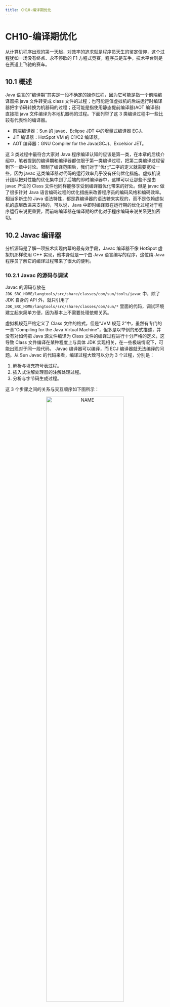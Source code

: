 ```yaml
---
title: CH10-编译期优化
---
```


# CH10-编译期优化

从计算机程序出现的第一天起，对效率的追求就是程序员天生的鉴定信仰，这个过程犹如一场没有终点、永不停歇的 F1 方程式竞赛，程序员是车手，技术平台则是在赛道上飞驰的赛车。

## 10.1 概述

Java 语言的“编译期”其实是一段不确定的操作过程，因为它可能是指一个前端编译器把 java 文件转变成 class 文件的过程；也可能是值虚拟机的后端运行时编译器把字节码转换为机器码的过程；还可能是指使用静态提前编译器(AOT 编译器)直接把 java 文件编译为本地机器码的过程。下面列举了这 3 类编译过程中一些比较有代表性的编译器。

- 前端编译器：Sun 的 javac、Eclipse JDT 中的增量式编译器 ECJ。
- JIT 编译器：HotSpot VM 的 C1/C2 编译器。
- AOT 编译器：GNU Compiler for the Java(GCJ)、Excelsior JET。

这 3 类过程中最符合大家对 Java 程序编译认知的应该是第一类，在本章的后续介绍中，笔者提到的编译期和编译器都仅限于第一类编译过程，把第二类编译过程留到下一章中讨论。限制了编译范围后，我们对于“优化”二字的定义就需要宽松一些，因为 javac 这类编译器对代码的运行效率几乎没有任何优化措施。虚拟机设计团队把对性能的优化集中到了后端的即时编译器中，这样可以让那些不是由 javac 产生的 Class 文件也同样能够享受到编译器优化带来的好处。但是 javac 做了很多针对 Java 语言编码过程的优化措施来改善程序员的编码风格和编码效率。相当多新生的 Java 语法特性，都是靠编译器的语法糖来实现的，而不是依赖虚拟机的底层改进来支持的，可以说，Java 中即时编译器在运行期的优化过程对于程序运行来说更重要，而前端编译器在编译期的优化对于程序编码来说关系更加密切。

## 10.2 Javac 编译器

分析源码是了解一项技术实现内幕的最有效手段，Javac 编译器不像 HotSpot 虚拟机那样使用 C++ 实现，他本身就是一个由 Java 语言编写的程序，这位纯 Java 程序员了解它的编译过程带来了很大的便利。

### 10.2.1 Javac 的源码与调试

Javac 的源码存放在 `JDK_SRC_HOME/langtools/src/share/classes/com/sun/tools/javac` 中，除了 JDK 自身的 API 外，就只引用了 `JDK_SRC_HOME/langtools/src/share/classes/com/sun/*` 里面的代码，调试环境建立起来简单方便，因为基本上不需要处理依赖关系。

虚拟机规范严格定义了 Class 文件的格式，但是“JVM 规范 2”中，虽然有专门的一章“Compiling for the Java Virtual Machine”，但多是以举例的形式描述，并没有对如何把 Java 源文件编译为 Class 文件的编译过程进行十分严格的定义，这导致 Class 文件编译在某种程度上与具体 JDK 实现相关，在一些极端情况下，可能出现对于同一段代码， Javac 编译器可以编译，而 ECJ 编译器就无法编译的问题。从 Sun  Javac 的代码来看，编译过程大致可以分为 3 个过程，分别是：

1. 解析与填充符号表过程。
2. 插入式注解处理器的注解处理过程。
3. 分析与字节码生成过程。

这 3 个步骤之间的关系与交互顺序如下图所示：

<div  align="center">
<img src="https://infi-img.oss-cn-hangzhou.aliyuncs.com/img/20181216151648.png" style="display:block;width:70%;" alt="NAME" align=center />
</div>

Javac 编译动作的入口是 `com.sun.tools.javac.main.JavaCompiler` 类，上述 3 个过程的代码逻辑集中在这个类的 compile 和 compile2 方法中，其中主体代码如下图所示，真个编译最关键的处理就是图中标注的 8 个方法来完成，下面我们具体看一下这 8 个方法实现了什么功能。

<div  align="center">
<img src="https://infi-img.oss-cn-hangzhou.aliyuncs.com/img/20181216154656.png" style="display:block;width:70%;" alt="NAME" align=center />
</div>

### 10.2.2 解析与填充符号表

解析步骤由上图中的 parseFiles 方法完成，解析步骤包括了经典程序编译原理中的词法分析和语法分析两个过程。

#### 1. 词法分析，语法分析

词法分析是将源代码的字符流转换为标记(token)集合，单个字符是程序编写过程的最小元素，而标记则是编译过程的最小元素，关键字、变量名、字面量、运算符都可以称为标记。如“int a = b + 2” 这个语句包含了 6 个标记，分别是 int、a、=、b、+、2，虽然关键字 int 由 3 个字符构成，但它只是一个 token，不可在被拆分。在 Javac 源码中，词法分析过程由 `com.sun.tools.javac.parser.Scanner` 类来实现。

语法分析是根据 token 序列构造抽象语法树的过程，抽闲语法树是一种用来描述程序代码语法及饿哦股的树形表示方式，语法树的每个节点都代表着程序代码中的一个语法结构，如包、类型、修饰符、运算符、接口、返回值甚至代码注释等都可以是一个语法结构。

下图根据 Eclipse AST View 插件分析出来的某段代码的抽象语法树视图，读者可以通过这张图对抽象语法树有一个直观的认识。在 Javac 源码中，语法分析过程由 `com.sun.tools.javac.parser.Parser` 类实现，这个阶段产生的抽象语法树由 `com.sun.tools.javac.tree.JCTree` 类表示，经过这个步骤之后，编译器就基本不会再对代码的源文件进行操作了，后续的操作都建立在该抽象语法树之上。

<div  align="center">
<img src="https://infi-img.oss-cn-hangzhou.aliyuncs.com/img/20181216161022.png" style="display:block;width:70%;" alt="NAME" align=center />
</div>

#### 2. 填充符号表

完成了语法分析和词法分析之后，下一步就是填充符号表的过程，也就是 enterTrees 方法完成的工作。符号表是由一组符号地址和符号信息构成的表格，可以把它想象成哈希表中 KV 对的形式。符号表中所记录的信息在编译的不同阶段都要用到。在语义分析中，符号表锁记录的内容将用于语义检查和产生中间代码。在目标代码生成阶段，当对符号名进行地址分配时，符号表是地址分配的依据。

在 Javac 源码中，填充符号表的过程由 `com.sun.tools.javac.comp.Enter` 类实现，此过程的出口是一个待处理列表，包含了一个编译单元的抽象语法树的顶级节点，以及 package-info.java 的顶级节点(如果有的话)。

### 10.2.3 注解处理器

在 JDK5 之后，Java 语言提供了对注解的支持，这些注解与普通的 Java 代码一样，是在运行期间发挥作用的。在 JDK6 中实现了 JSR-269 规范，提供了一组插入式注解处理器的标准 API 在编译期间对注解进行处理，可以把它看做是一组编译器插件，在这些插件里面，可以读取、修改、添加抽象语法树中的任意元素。如果这些插件在处理注解期间对语法树进行了修改，编译器将会回到解析及填充符号表的过程重新处理，每次循环称为一个 Round，也就是前面图示中的回环过程。

有了编译器注解处理器的标准 API 之后，我们的代码才有可能干涉编译器的行为，由于语法树中的任意元素，甚至包括代码注释都可以在插件之中访问到，所以通过插入式注解处理器实现的插件在功能上有很大的发挥空间。只要有足够的创意，程序员可以使用插入式注解处理器来实现很多原本只能在编码中完成的事情，本章最后会给出一个使用插入式注解处理器的简单实战。

在 Javac 源码中，插入式注解处理器的初始化过程是在 initPorcessAnnotations 方法中完成的，而它的执行过程则是在 processAnnotations 方法中完成的，该方法判断是否还有新的注解处理器需要执行，如果有的话，通过 com.sun.tools.javac.processing.JavacProcessingEnvironment 类的 doProcessing 方法生成一个新的 JavaCompiler 对象对编译的后续步骤进行处理。

### 10.2.4 语义分析与字节码生成

语法分析之后，编译器获得了程序代码的抽象语法树表示，语法树能表示一个结构正确的源程序的抽象，但无法保证源程序是符合逻辑的。而语义分析的主要任务是对结构上正确的源程序进行上下文有关性质的审查，如进行类型审查。举个例子，假设有如下 3 个变量定义语句：

```
int a=1；
boolean b=false；
char c=2；
```

后续可能出现的赋值运算：

```
int d=a+c；
int d=b+c；
char d=a+c；
```

后续代码中如果出现了如上 3 种赋值运算的话，那它们都能构成结构正确的语法树，但是只有第 1 种的写法在语义上是没有问题的，能够通过编译，其余两种在 Java 语言中是不合逻辑的，无法编译。

#### 1. 标注检查

Javac 在编译过程中，语义分析过程中分为标注检查和数据与控制流分析两个步骤，分别由 attribute 和 flow 方法完成。

标注检查步骤检查的内容包括诸如变量使用前是否已被声明、变量与赋值之间的数据类型是否能够匹配等。在标注检查步骤中，还有一个重要的动作称为常量折叠，如果我们在代码中写了如下定义：

```
int a=1+2；
```

那么在语法树上仍然能看到字面量 1、2 和操作符 +，但是在经过常量折叠之后，它们将会被折叠为字面量 3，如下图所示，这个插入式表达式的值已经在语法树上标注出来了。由于编译期进行了常量折叠，所以在代码中的定位直接变为`a=3`，并不会增加程序运行期间哪怕是仅仅一个 CPU 指令的运算量。

<div  align="center">
<img src="https://infi-img.oss-cn-hangzhou.aliyuncs.com/img/20181216162857.png" style="display:block;width:70%;" alt="NAME" align=center />
</div>

标注检查步骤在 Javac 源码中的实现类是 `com.sun.tools.javac.comp.Attr` 类和 `com.sun.tools.javac.comp.Check` 类。

#### 2. 数据及控制流分析

数据及控制流分析是对程序上下文逻辑更进一步的验证，它可以检查出诸如程序局部变量在使用前是否有赋值、方法的每条路径是否都有返回值、是否所有的受查异常都被正确处理了等问题。编译时期的数据及控制流分析与类加载时的数据及控制流分析的目的基本上是一致的，但校验范围有所区别，有一些校验项只有在编译期或运行期才能进行。下面举一个关于 final 修饰符的数据及控制流分析的例子，见如下代码清单。

```java
//方法一带有final修饰
public void foo(final int arg){
  final int var=0；
  //do something
}
//方法二没有final修饰
public void foo(int arg){
  int var=0；
  //do something
}
```

在这两个 foo 方法中，第一种方法的参数和局部变量定义使用了 final 修饰符，而第二种方法则没有，在代码编写时程序肯定会受到 final 修饰符的影响，不能再改变 arg 和 var 变量的值，但是这两段代码编译出来的 Class 文件没有任何区别，通过第 6 章的学习我们已经知道，局部变量与字段是有区别的，它在常量池中没有 CONSTANT_Fieldref_info 的符号引用，自然就没有访问标志信息，甚至可能连名称都不会保留下来，自然在 Class 文件中不能知道一个局部变量是不是声明为 fianl 了。因此，将局部变量声明为 final，对运行期是没有影响的，变量的不变性仅仅由编译器在编译期保障。在 Javac 源码中，数据以及控制流分析的入口是 flow 方法，具体操作由 `com.sun.tools.javac.comp.Flow` 类来完成。

#### 3. 解语法糖

语法糖是由英国计算机科学家 Peter J.Landin 发明的一个术语，指在计算机语言中添加的某种语法，这种语法对语言的功能没有影响，但是更方便程序员的使用。通常来说，使用语法糖能够增加程序的可读性，从而减少程序代码出错的几乎。

Java 中最常用的语法糖主要是前面提到过的泛型、变长参数、自动装拆箱，虚拟机运行时不支持这些语法，它们在编译阶段还原回简单的基础语法结构，这个过程称为解语法糖。Java 的这些语法糖被解除后是什么样子，将在 10.3 节详细描述。

在 Javac 的源码中，解语法糖的过程是由 desugar 方法触发，在 `com.sun.tools.javac.comp.TransTypes` 类和 `com.sun.tools.javac.comp.Lower` 中完成。

#### 4. 字节码生成

字节码生成是 Javac 编译过程的最后一个阶段，在 Javac 源码里面由 `com.sun.tools.javac.jvm.Gen` 类完成。字节码生成阶段不仅仅是把前面各个步骤生成的信息(语法树、符号表)转换成字节码写到磁盘中，编译器还进行了少量的代码添加和转换工作。

例如，前面章节中多次提到的实例构造器 `<init>()` 方法和类构造器 `<clinit>()` 方法就是在该阶段添加到语法树之中的，这两个构造器的产生过程实际上是一个代码收敛的过程，编译器会把语句块(对于实例构造器而言是 `{}` 块，对于类构造器而言是 `static{}` 块)、变量初始化、调用父类的实例构造器等操作收敛到 `<init>()` 和 `<clinit>()` 方法之中，并且保证一定是按先执行父类的实例构造器，然后初始化变量，最后再执行语句块的顺序进行，上面所述的动作由 `Gen.normalizeDefs()` 方法来实现。除了生成构造器之外，还有其他的一些代码替换工作用于优化程序的实现逻辑，如把字符串的加发操作替换为 StringBuilder 的 append 操作。

完成了对语法树的遍历和调整之后，就会把填充了所有所需信息的符号表交给 `com.sun.tools.javac.jvm.ClassWriter` 类，由这个类的 writeClass 方法输出字节码，生成最终的 Class 文件，到此为止整个编译过程宣告结束。

## 10.3 Java 语法糖的味道

几乎各种语言或多或少都提供过一些语法糖来方便程序员的代码开发，这些语法糖虽然不会提供实质性的功能改进，但是它们或能提高效率，或能提升语法的严谨性，或能减少编码出错的机会。不过也有一种观点认为语法糖并不一定都是有益的，大量添加和使用“含糖”的语法，容易让程序员产生依赖，无法看清语法糖的糖衣背后，程序代码的真实面目。

总而言之，语法糖可以看做是编译器实现的一些“小把戏”，这些“小把戏”可能会使得效率“大提升”，但我们也应该去了解这些“小把戏”背后的真实世界，那样才能利用好它们，而不是被它们所迷惑。

### 10.3.1 泛型与类型擦除

泛型是 JDK 1.5 的一项新增特性，它的本质是参数化类型的应用，也就是说所操作的数据类型被指定为一个参数。这种参数类型可以用在类、接口和方法的创建中，分别称为泛型类、泛型接口和泛型方法。

泛型思想早在 C++ 语言的模板中就开始生根发芽，在 Java 语言处于还没有出现泛型的版本时，只能通过 Object 是所有类型的父类和类型强制转换两个特点的配合来实现类型泛化。例如，在哈希表的存取中，JDK 1.5 之前使用HashMap 的 get() 方法，返回值就是一个 Object 对象，由于 Java 语言里面所有的类型都继承于 java.lang.Object，所以 Object 转型成任何对象都是有可能的。但是也因为有无限的可能性，就只有程序员和运行期的虚拟机才知道这个 Object 到底是个什么类型的对象。在编译期间，编译器无法检查这个 Object 的强制转型是否成功，如果仅仅依赖程序员去保障这项操作的正确性，许多 ClassCastException 的风险就会转嫁到程序运行期之中。

泛型技术在 C# 和 Java 之中的使用方式看似相同，但实现上却有着根本性的分歧，C# 里面泛型无论在程序源码中、编译后的 IL 中，或是运行期的 CLR 中，都是切实存在的，`List＜int＞` 与 `List＜String＞` 就是两个不同的类型，它们在系统运行期生成，有自己的虚方法表和类型数据，这种实现称为类型膨胀，基于这种方法实现的泛型称为真实泛型。

Java 语言中的泛型则不一样，它只在程序源码中存在，在编译后的字节码文件中，就已经替换为原来的原生类型了，并且在相应的地方插入了强制转型代码，因此，对于运行期的 Java 语言来说，`ArrayList＜int＞` 与 `ArrayList＜String＞` 就是同一个类，所以泛型技术实际上是 Java 语言的一颗语法糖，Java 语言中的泛型实现方法称为类型擦除，基于这种方法实现的泛型称为伪泛型。

当初 JDK 设计团队为什么选择类型擦除的方式来实现 Java 语言的泛型支持呢？是因为实现简单、兼容性考虑还是别的原因？我们已不得而知，但确实有不少人对 Java 语言提供的伪泛型颇有微词，当时甚至连《Thinking in Java》一书的作者 Bruce Eckel 也发表了一篇文章《这不是泛型！》来批评 JDK 1.5 中的泛型实现。

在当时众多的批评之中，有一些是比较表面的，还有一些从性能上说泛型会由于强制转型操作和运行期缺少针对类型的优化等从而导致比 C# 的泛型慢一些，则是完全偏离了方向，姑且不论 Java 泛型是不是真的会比 C# 泛型慢，选择从性能的角度上评价用于提升语义准确性的泛型思想就不太恰当。但笔者也并非在为 Java 的泛型辩护，它在某些场景下确实存在不足，笔者认为通过擦除法来实现泛型丧失了一些泛型思想应有的优雅，例如代码清单 10-4 的例子。

```java
public class GenericTypes{
  public static void method(List<String>list){
    System.out.println("invoke method(List<String>list)")；
  }
  public static void method(List<Integer>list){
    System.out.println("invoke method(List<Integer>list)")；
  }
}
```

请想一想，上面这段代码是否正确，能否编译执行？也许你已经有了答案，这段代码是不能被编译的，因为参数 `List＜Integer＞` 和 `List＜String＞` 编译之后都被擦除了，变成了一样的原生类型 `List＜E＞`，擦除动作导致这两种方法的特征签名变得一模一样。初步看来，无法重载的原因已经找到了，但真的就是如此吗？只能说，泛型擦除成相同的原生类型只是无法重载的其中一部分原因，请再接着看一看代码清单 10-5 中的内容。

```java
public class GenericTypes{
  public static String method(List<String>list){
    System.out.println("invoke method(List<String>list)")；
    return""；
  }
  public static int method(List<Integer>list){
    System.out.println("invoke method(List<Integer>list)")；
    return 1；
  }
  public static void main(String[]args){
    method(new ArrayList<String>())；
    method(new ArrayList<Integer>())；
  }
}

// result
// invoke method(List<String>list)
// invoke method(List<Integer>list)
```

代码清单 10-5 与代码清单 10-4 的差别是两个 method 方法添加了不同的返回值，由于这两个返回值的加入，方法重载居然成功了，即这段代码可以被编译和执行了。这是对 Java 语言中返回值不参与重载选择的基本认知的挑战吗？

代码清单 10-5 中的重载当然不是根据返回值来确定的，之所以这次能编译和执行成功，是因为两个 method() 方法加入了不同的返回值后才能共存在一个 Class 文件之中。第 6 章介绍 Class 文件方法表的数据结构时曾经提到过，方法重载要求方法具备不同的特征签名，返回值并不包含在方法的特征签名之中，所以返回值不参与重载选择，但是在 Class 文件格式之中，只要描述符不是完全一致的两个方法就可以共存。也就是说，两个方法如果有相同的名称和特征签名，但返回值不同，那它们也是可以合法地共存于一个 Class 文件中的。

由于 Java 泛型的引入，各种场景(虚拟机解析、反射等)下的方法调用都可能对原有的基础产生影响和新的需求，如在泛型类中如何获取传入的参数化类型等。因此，JCP 组织对虚拟机规范做出了相应的修改，引入了诸如 Signature、LocalVariableTypeTable 等新的属性用于解决伴随泛型而来的参数类型的识别问题，Signature 是其中最重要的一项属性，它的作用就是存储一个方法在字节码层面的特征签名，这个属性中保存的参数类型并不是原生类型，而是包括了参数化类型的信息。修改后的虚拟机规范要求所有能识别 49.0 以上版本的 Class 文件的虚拟机都要能正确地识别 Signature 参数。

从上面的例子可以看到擦除法对实际编码带来的影响，由于 `List＜String＞` 和 `List＜Integer＞` 擦除后是同一个类型，我们只能添加两个并不需要实际使用到的返回值才能完成重载，这是一种毫无优雅和美感可言的解决方案，并且存在一定语意上的混乱，譬如上面脚注中提到的，必须用 Sun JDK 1.6 的 Javac 才能编译成功，其他版本或者 ECJ 编译器都可能拒绝编译。

另外，从 Signature 属性的出现我们还可以得出结论，擦除法所谓的擦除，仅仅是对方法的 Code 属性中的字节码进行擦除，实际上元数据中还是保留了泛型信息，这也是我们能通过反射手段取得参数化类型的根本依据。

### 10.3.2 自动装箱、拆箱与遍历循环

从纯技术的角度来讲，自动装箱、自动拆箱与遍历循环(Foreach循环)这些语法糖，无论是实现上还是思想上都不能和上文介绍的泛型相比，两者的难度和深度都有很大差距。专门拿出一节来讲解它们只有一个理由：毫无疑问，它们是 Java 语言里使用得最多的语法糖。我们通过代码清单 10-6 和代码清单 10-7 中所示的代码来看看这些语法糖在编译后会发生什么样的变化。

```java
public static void main(String[]args){
  List<Integer>list=Arrays.asList(1, 2, 3, 4)；
  //如果在JDK 1.7中, 还有另外一颗语法糖[1]
  //能让上面这句代码进一步简写成List<Integer>list=[1, 2, 3, 4]；
  int sum=0；
  for(int i:list){
    sum+=i；
  }
  System.out.println(sum)；
}
```

```java
public static void main(String[]args){
  List list=Arrays.asList(new Integer[]{
    Integer.valueOf(1), 
    Integer.valueOf(2), 
    Integer.valueOf(3), 
    Integer.valueOf(4)})；
  int sum=0；
  for(Iterator localIterator=list.iterator()；localIterator.hasNext()；){
    int i=((Integer)localIterator.next()).intValue()；
    sum+=i；
  }
  System.out.println(sum)；
}
```

代码清单 10-6 中一共包含了泛型、自动装箱、自动拆箱、遍历循环与变长参数 5 种语法糖，代码清单 10-7 则展示了它们在编译后的变化。泛型就不必说了，自动装箱、拆箱在编译之后被转化成了对应的包装和还原方法，如本例中的 Integer.valueOf() 与 Integer.intValue() 方法，而遍历循环则把代码还原成了迭代器的实现，这也是为何遍历循环需要被遍历的类实现 Iterable 接口的原因。最后再看看变长参数，它在调用的时候变成了一个数组类型的参数，在变长参数出现之前，程序员就是使用数组来完成类似功能的。

这些语法糖虽然看起来很简单，但也不见得就没有任何值得我们注意的地方，代码清单 10-8 演示了自动装箱的一些错误用法。

```java
public static void main(String[]args){
  Integer a=1；
  Integer b=2；
  Integer c=3；
  Integer d=3；
  Integer e=321；
  Integer f=321；
  Long g=3L；
  System.out.println(c==d)；
  System.out.println(e==f)；
  System.out.println(c==(a+b))；
  System.out.println(c.equals(a+b))；
  System.out.println(g==(a+b))；
  System.out.println(g.equals(a+b))；
}
```

阅读完代码清单 10-8，读者不妨思考两个问题：一是这 6 句打印语句的输出是什么？二是这 6 句打印语句中，解除语法糖后参数会是什么样子？这两个问题的答案可以很容易试验出来，笔者就暂且略去答案，希望读者自己上机实践一下。无论读者的回答是否正确，鉴于包装类的“==”运算在不遇到算术运算的情况下不会自动拆箱，以及它们 equals() 方法不处理数据转型的关系，笔者建议在实际编码中尽量避免这样使用自动装箱与拆箱。

### 10.3.3 条件编译

许多程序设计语言都提供了条件编译的途径，如 C/C++ 中使用预处理器指示符(#ifdef)来完成条件编译。C/C++ 的预处理器最初的任务是解决编译时的代码依赖关系(如非常常用的 #include 预处理命令)，而在 Java 语言之中并没有使用预处理器，因为 Java 语言天然的编译方式(编译器并非一个个地编译 Java 文件，而是将所有编译单元的语法树顶级节点输入到待处理列表后再进行编译，因此各个文件之间能够互相提供符号信息)无须使用预处理器。那 Java 语言是否有办法实现条件编译呢？

Java 语言当然也可以进行条件编译，方法就是使用条件为常量的 if 语句。如代码清单 10-9 所示，此代码中的 if 语句不同于其他 Java 代码，它在编译阶段就会被“运行”，生成的字节码之中只包括 `System.out.println("block 1");` 一条语句，并不会包含 if 语句及另外一个分子中的 `System.out.println("block 2");`。

```java
public static void main(String[]args){
  if(true){
    System.out.println("block 1")；
  }else{
    System.out.println("block 2")；
  }
}
```

上述代码编译后 Class 文件的反编译效果：

```java
public static void main(String[]args){
  System.out.println("block 1")；
}
```

只能使用条件为常量的 if 语句才能达到上述效果，如果使用常量与其他带有条件判断能力的语句搭配，则可能在控制流分析中提示错误，被拒绝编译，如代码清单 10-10 所示的代码就会被编译器拒绝编译。

```java
public static void main(String[]args){
  //编译器将会提示"Unreachable code"
  while(false){
    System.out.println("")；
  }
}
```

Java 语言中条件编译的实现，也是 Java 语言的一颗语法糖，根据布尔常量值的真假，编译器将会把分支中不成立的代码块消除掉，这一工作将在编译器解除语法糖阶段(com.sun.tools.javac.comp.Lower 类中)完成。由于这种条件编译的实现方式使用了 if 语句，所以它必须遵循最基本的 Java 语法，只能写在方法体内部，因此它只能实现语句基本块级别的条件编译，而没有办法实现根据条件调整整个 Java 类的结构。

除了本节中介绍的泛型、自动装箱、自动拆箱、遍历循环、变长参数和条件编译之外，Java 语言还有不少其他的语法糖，如内部类、枚举类、断言语句、对枚举和字符串的 switch 支持、try 语句中定义和关闭资源等，读者可以通过跟踪 Javac 源码、反编译 Class 文件等方式了解它们的本质实现，囿于篇幅，笔者就不再一一介绍了。

## 10.4 实战：插入式注解处理器

JDK 编译优化部分在本书中并没有设置独立的实战章节，因为我们开发程序，考虑的主要是程序会如何运行，很少会有针对程序编译的需求。也因为这个原因，在 JDK 的编译子系统里面，提供给用户直接控制的功能相对较少，除了第 11 章会介绍的虚拟机 JIT 编译的几个相关参数以外，我们就只有使用 JSR-296 中定义的插入式注解处理器 API 来对 JDK 编译子系统的行为产生一些影响。

但是笔者并不认为相对于前两部分介绍的内存管理子系统和字节码执行子系统，JDK 的编译子系统就不那么重要。一套编程语言中编译子系统的优劣，很大程度上决定了程序运行性能的好坏和编码效率的高低，尤其在 Java 语言中，运行期即时编译与虚拟机执行子系统非常紧密地互相依赖、配合运作。了解 JDK 如何编译和优化代码，有助于我们写出适合 JDK 自优化的程序。下面我们回到本章的实战中，看看插入式注解处理器 API 能实现什么功能。

### 10.4.1　实战目标

通过阅读 Javac 编译器的源码，我们知道编译器在把 Java 程序源码编译为字节码的时候，会对 Java 程序源码做各方面的检查校验。这些校验主要以程序“写得对不对”为出发点，虽然也有各种 WARNING 的信息，但总体来讲还是较少去校验程序“写得好不好”。有鉴于此，业界出现了许多针对程序“写得好不好”的辅助校验工具，如 CheckStyle、FindBug、Klocwork 等。这些代码校验工具有一些是基于 Java 的源码进行校验，还有一些是通过扫描字节码来完成，在本节的实战中，我们将会使用注解处理器 API 来编写一款拥有自己编码风格的校验工具：NameCheckProcessor。

当然，由于我们的实战都是为了学习和演示技术原理，而不是为了做出一款能媲美 CheckStyle 等工具的产品来，所以 NameCheckProcessor 的目标也仅定为对 Java 程序命名进行检查，根据《Java语言规范（第3版）》中第 6.8 节的要求，Java 程序命名应当符合下列格式的书写规范。

- 类：符合驼峰命名法，首字母大写。
- 方法：符合驼式命名法，首字母小写。
- 类或实例变量：符合驼式命名法，首字母小写。
- 常量：要求全部由大写字母或下划线构成，并且第一个字符不能是下划线。

### 10.4.2　代码实现

要通过注解处理器 API 实现一个编译器插件，首先需要了解这组 API 的一些基本知识。

我们实现注解处理器的代码需要继承抽象类 `javax.annotation.processing.AbstractProcessor`，这个抽象类中只有一个必须覆盖的 abstract 方法："process()"，它是 Javac 编译器在执行注解处理器代码时要调用的过程，我们可以从这个方法的第一个参数"annotations"中获取到此注解处理器所要处理的注解集合，从第二个参数"roundEnv"中访问到当前这个 Round 中的语法树节点，每个语法树节点在这里表示为一个 Element。在 JDK 1.6 新增的 `javax.lang.model` 包中定义了 16 类 Element，包括了 Java 代码中最常用的元素，如：

- PACKAGE
- ENUM
- CLASS
- ANNOTATION_TYPE
- INTERFACE
- ENUM_CONSTANT
- FIELD
- PARAMETER
- LOCAL_VARIABLE
- EXCEPTION_PARAMETER
- METHOD
- CONSTRUCTOR
- STATIC_INIT
- INSTANCE_INIT
- TYPE_PARAMETER
- OTHER

除了 process() 方法的传入参数之外，还有一个很常用的实例变量"processingEnv"，它是 AbstractProcessor 中的一个 protected 变量，在注解处理器初始化的时候(init() 方法执行的时候)创建，继承了 AbstractProcessor 的注解处理器代码可以直接访问到它。它代表了注解处理器框架提供的一个上下文环境，要创建新的代码、向编译器输出信息、获取其他工具类等都需要用到这个实例变量。

注解处理器除了 process() 方法及其参数之外，还有两个可以配合使用的 `Annotations:@SupportedAnnotationTypes` 和 `@SupportedSourceVersion`，前者代表了这个注解处理器对哪些注解感兴趣，可以使用星号 `*` 作为通配符代表对所有的注解都感兴趣，后者指出这个注解处理器可以处理哪些版本的 Java 代码。

每一个注解处理器在运行的时候都是单例的，如果不需要改变或生成语法树的内容，process() 方法就可以返回一个值为 false 的布尔值，通知编译器这个 Round 中的代码未发生变化，无须构造新的 JavaCompiler 实例，在这次实战的注解处理器中只对程序命名进行检查，不需要改变语法树的内容，因此 process() 方法的返回值都是 false。关于注解处理器的 API，笔者就简单介绍这些，对这个领域有兴趣的读者可以阅读相关的帮助文档。下面来看看注解处理器 NameCheckProcessor 的具体代码，如代码清单 10-11 所示。

```java
//可以用"*"表示支持所有Annotations
@SupportedAnnotationTypes("*")
  //只支持JDK 1.6的Java代码
  @SupportedSourceVersion(SourceVersion.RELEASE_6)
  public class NameCheckProcessor extends AbstractProcessor{
  private NameChecker nameChecker；
    /**
*初始化名称检查插件
*/
    @Override
    public void init(ProcessingEnvironment processingEnv){
    super.init(processingEnv)；
      nameChecker=new NameChecker(processingEnv)；
  }
  /**
  *对输入的语法树的各个节点进行名称检查
  */
  @Override
    public boolean process(Set<?extends TypeElement>annotations,RoundEnvironment roundEnv){
    if(!roundEnv.processingOver()){
      for(Element element:roundEnv.getRootElements())
        nameChecker.checkNames(element)；
    }
    return false；
  }
}
```

从上面代码可以看出，NameCheckProcessor 能处理基于 JDK 1.6 的源码，它不限于特定的注解，对任何代码都“感兴趣”，而在 process() 方法中是把当前 Round 中的每一个 RootElement 传递到一个名为 NameChecker 的检查器中执行名称检查逻辑，NameChecker 的代码如代码清单 10-12 所示。

```java
/**
*程序名称规范的编译器插件:<br>
*如果程序命名不合规范, 将会输出一个编译器的WARNING信息
*/
public class NameChecker{
  private final Messager messager；
    NameCheckScanner nameCheckScanner=new NameCheckScanner()；
    NameChecker(ProcessingEnvironment processsingEnv){
    this.messager=processsingEnv.getMessager()；
  }
  /**
  *对Java程序命名进行检查, 根据《Java语言规范(第3版)》第6.8节的要求, Java程序命名应当符合下列格式：
  *
  *<ul>
  *<li>类或接口：符合驼式命名法, 首字母大写。
  *<li>方法：符合驼式命名法, 首字母小写。
  *<li>字段：
  *<ul>
  *<li>类、实例变量：符合驼式命名法, 首字母小写。
  *<li>常量：要求全部大写。
  *</ul>
  *</ul>
  */
  public void checkNames(Element element){
    nameCheckScanner.scan(element)；
  }
  /**
  *名称检查器实现类, 继承了JDK 1.6中新提供的ElementScanner6<br>
  *将会以Visitor模式访问抽象语法树中的元素
  */
  private class NameCheckScanner extends ElementScanner6<Void,Void>{
    /**
    *此方法用于检查Java类
    */
    @Override
      public Void visitType(TypeElement e,Void p){
      scan(e.getTypeParameters(), p)；
        checkCamelCase(e,true)；
        super.visitType(e,p)；
        return null；
    }
    /**
    *检查方法命名是否合法
    */
    @Override
      public Void visitExecutable(ExecutableElement e,Void p){
      if(e.getKind()==METHOD){
        Name name=e.getSimpleName()；
          if
          (name.contentEquals(e.getEnclosingElement().getSimpleName()))
          messager.printMessage(WARNING, "一个普通方法""+name+""不应当与类名重复, 避免与构造函数产生混淆", e)；
          checkCamelCase(e,false)；
      }
      super.visitExecutable(e,p)；
        return null；
    }
    /**
    *检查变量命名是否合法
    */
    @Override
      public Void visitVariable(VariableElement e,Void p){
      //如果这个Variable是枚举或常量, 则按大写命名检查, 否则按照驼式命名法规则检查
      if(e.getKind()==ENUM_CONSTANT||e.getConstantValue()!=null||heuristicallyConstant(e))
        checkAllCaps(e)；
        else
        checkCamelCase(e,false)；
        return null；
    }
    /**
    *判断一个变量是否是常量
    */
    private boolean heuristicallyConstant(VariableElement e){
      if(e.getEnclosingElement().getKind()==INTERFACE)
        return true；
        else if(e.getKind()==FIELD&&e.getModifiers().containsAll(EnumSet.of(PUBLIC,STATIC,FINAL)))
        return true；
        else{
        return false；
      }
    }
    /**
    *检查传入的Element是否符合驼式命名法, 如果不符合, 则输出警告信息
    */
    private void checkCamelCase(Element e,boolean initialCaps){
      String name=e.getSimpleName().toString()；
        boolean previousUpper=false；
        boolean conventional=true；
        int firstCodePoint=name.codePointAt(0)；
        if(Character.isUpperCase(firstCodePoint)){
        previousUpper=true；
          if(!initialCaps){
          messager.printMessage(WARNING, "名称""+name+""应当以小写字母开头", e)；
            return；
        }
      }else if(Character.isLowerCase(firstCodePoint)){
        if(initialCaps){
          messager.printMessage(WARNING, "名称""+name+""应当以大写字母开头", e)；
            return；
        }
      }else
        conventional=false；
        if(conventional){
        int cp=firstCodePoint；
          for(int i=Character.charCount(cp)；i<name.length()；i+=Character.charCount(cp)){
          cp=name.codePointAt(i)；
            if(Character.isUpperCase(cp)){
            if(previousUpper){
              conventional=false；
                break；
            }
            previousUpper=true；
          }else
            previousUpper=false；
        }
      }
      if(!conventional)
        messager.printMessage(WARNING, "名称""+name+""应当符合驼式命名法(Camel Case Names)", e)；
    }
    /**
    *大写命名检查, 要求第一个字母必须是大写的英文字母, 其余部分可以是下划线或大写字母
    */
    private void checkAllCaps(Element e){
      String name=e.getSimpleName().toString()；
        boolean conventional=true；
        int firstCodePoint=name.codePointAt(0)；
        if(!Character.isUpperCase(firstCodePoint))
        conventional=false；
        else{
        boolean previousUnderscore=false；
          int cp=firstCodePoint；
          for(int i=Character.charCount(cp)；i<name.length()；i+=Character.charCount(cp)){
          cp=name.codePointAt(i)；
            if(cp==(int)'_'){
            if(previousUnderscore){
              conventional=false；
                break；
            }
            previousUnderscore=true；
          }else{
            previousUnderscore=false；
              if(!Character.isUpperCase(cp)&&!Character.isDigit(cp))
            {
              conventional=false；
                break；
            }
          }
        }
      }
      if(!conventional)
        messager.printMessage(WARNING, "常量""+name+""应当全部以大写字母或下划线命名, 并且以字母开头", e)；
    }
  }
}
```

NameChecker 的代码看起来有点长，但实际上注释占了很大一部分，其实即使算上注释也不到 190 行。它通过一个继承于 `javax.lang.model.util.ElementScanner6` 的 NameCheckScanner 类，以 Visitor 模式来完成对语法树的遍历，分别执行 visitType()、visitVariable() 和 visitExecutable() 方法来访问类、字段和方法，这 3 个 visit 方法对各自的命名规则做相应的检查，checkCamelCase() 与 checkAllCaps() 方法则用于实现驼式命名法和全大写命名规则的检查。

整个注解处理器只需 NameCheckProcessor 和 NameChecker 两个类就可以全部完成，为了验证我们的实战成果，代码清单 10-13 中提供了一段命名规范的“反面教材”代码，其中的每一个类、方法及字段的命名都存在问题，但是使用普通的Javac编译这段代码时不会提示任何一个 Warning 信息。

```java
public class BADLY_NAMED_CODE{
  enum colors{
    red,blue,green；
  }
  static final int_FORTY_TWO=42；
  public static int NOT_A_CONSTANT=_FORTY_TWO；
  protected void BADLY_NAMED_CODE(){
    return；
  }
  public void NOTcamelCASEmethodNAME(){
    return；
  }
}
```

### 10.4.3　运行与测试

我们可以通过 Javac 命令的"-processor"参数来执行编译时需要附带的注解处理器，如果有多个注解处理器的话，用逗号分隔。还可以使用 `-XprintRounds` 和 `-XprintProcessorInfo` 参数来查看注解处理器运作的详细信息，本次实战中的 `NameCheckProcessor` 的编译及执行过程如代码清单 10-14 所示。

```java
D:\src>javac org/fenixsoft/compile/NameChecker.java
  D:\src>javac org/fenixsoft/compile/NameCheckProcessor.java
    D:\src>javac-processor org.fenixsoft.compile.NameCheckProcessor org/fenixsoft/compile/BADLY_NAMED_CODE.java
      org\fenixsoft\compile\BADLY_NAMED_CODE.java:3:警告:名称"BADLY_NAMED_CODE"应当符合驼式命名法(Camel Case Names)
        public class BADLY_NAMED_CODE{
        ^
          org\fenixsoft\compile\BADLY_NAMED_CODE.java:5:警告:名称"colors"应当以大写字母开头
            enum colors{
            ^
              org\fenixsoft\compile\BADLY_NAMED_CODE.java:6:警告:常量"red"应当全部以大写字母或下划线命名, 并且以字母开头
                red,blue,green；
                  ^
                  org\fenixsoft\compile\BADLY_NAMED_CODE.java:6:警告:常量"blue"应当全部以大写字母或下划线命名, 并且以字母开头
                    red,blue,green；
                      ^
                      org\fenixsoft\compile\BADLY_NAMED_CODE.java:6:警告:常量"green"应当全部以大写字母或下划线命名, 并且以字母开头
                        red,blue,green；
                          ^
                          org\fenixsoft\compile\BADLY_NAMED_CODE.java:9:警告:常量"_FORTY_TWO"应当全部以大写字母或下划线命名, 并且以字母开头
                            static final int_FORTY_TWO=42；
                            ^
                            org\fenixsoft\compile\BADLY_NAMED_CODE.java:11:警告:名称"NOT_A_CONSTANT"应当以小写字母开头
                              public static int NOT_A_CONSTANT=_FORTY_TWO；
                              ^
                              org\fenixsoft\compile\BADLY_NAMED_CODE.java:13:警告:名称"Test"应当以小写字母开头
                                protected void Test(){
                                ^
                                  org\fenixsoft\compile\BADLY_NAMED_CODE.java:17:警告:名称"NOTcamelCASEmethodNAME"应当以小写字母开头
                                    public void NOTcamelCASEmethodNAME(){
                                    ^
```

### 10.4.4　其他应用案例

NameCheckProcessor 的实战例子只演示了 JSR-269 嵌入式注解处理器 API 中的一部分功能，基于这组 API 支持的项目还有用于校验 Hibernate 标签使用正确性的Hibernate Validator Annotation Processor、自动为字段生成 getter 和 setter 方法的 Project Lombok 等，读者有兴趣的话可以参考它们官方站点的相关内容。

## 10.5 本章小结

在本章中，我们从编译器源码实现的层次上了解了 Java 源代码编译为字节码的过程，分析了 Java 语言中泛型、主动装箱/拆箱、条件编译等多种语法糖的前因后果，并实战练习了如何使用插入式注解处理器来完成一个检查程序命名规范的编译器插件。如本章概述中所说的那样，在前端编译器中，“优化”手段主要用于提升程序的编码效率，之所以把 Javac 这类将 Java 代码转变为字节码的编译器称做“前端编译器”，是因为它只完成了从程序到抽象语法树或中间字节码的生成，而在此之后，还有一组内置于虚拟机内部的“后端编译器”完成了从字节码生成本地机器码的过程，即前面多次提到的即时编译器或JIT编译器，这个编译器的编译速度及编译结果的优劣，是衡量虚拟机性能一个很重要的指标。

